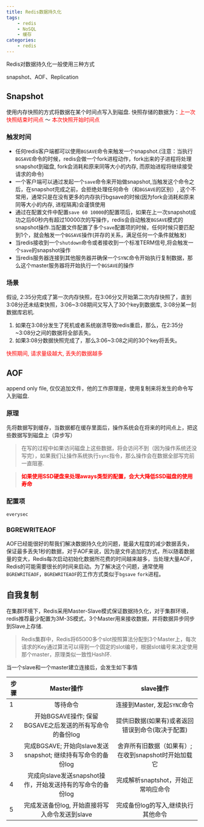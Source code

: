 ```yaml
---
title: Redis数据持久化
tags: 
    - redis
    - NoSQL
    - 缓存
categories:
    - redis
---
```

Redis对数据持久化一般使用三种方式

snapshot、AOF、Replication

## Snapshot 
使用内存快照的方式将数据在某个时间点写入到磁盘.
快照存储的数据为：<font color="red">上一次快照结束时间点</font> ～ <font color="red">本次快照开始时间点</font>

### 触发时间

* 任何redis客户端都可以使用`BGSAVE`命令来触发一个snapshot.(注意：当执行`BGSAVE`命令的时候，redis会做一个fork进程动作，fork出来的子进程将处理snapshot到磁盘, fork会消耗和原来同等大小的内存, 而原始进程将继续接受请求的命令)
* 一个客户端可以通过发起一个`save`命令来开始做snapshot,当触发这个命令之后，在snapshot完成之前，会拒绝处理任何命令（和`BGSAVE`的区别）, 这个不常用，通常只是在没有更多的内存执行bgsave的时候(因为fork会消耗和原来同等大小的内存, 进程隔离)会谨慎使用
* 通过在配置文件中配置`save 60 10000`的配置项后，如果在上一次snapshot成功之后60秒内有超过10000次的写操作，redis会自动触发`BGSAVE`模式的snapshot操作.当配置文件配置了多个`save`配置项的时候，任何时候只要匹配到1个，就会触发一个`BGSAVE`操作(并存的关系，满足任何一个条件就触发)
* 当redis接收到一个`shutdown`命令或者接收到一个标准TERM信号,将会触发一个`save`的snapshot操作
* 当redis服务器连接到其他服务器并确保一个`SYNC`命令开始执行复制数据，那么这个master服务器将开始执行一个`BGSAVE`的操作

### 场景

假设, 2:35分完成了第一次内存快照，在3:06分又开始第二次内存快照了，直到3:08分还未结束快照，3:06~3:08期间又写入了30个key到数据库, 3:08分某一刻数据库宕机.

1. 如果在3:08分发生了死机或者系统崩溃导致redis重启，那么，在2:35分~3:08分之间的数据将全部丢失。
2. 如果3:08分数据快照完成了，那么3:06~3:08之间的30个key将丢失。

<font color="red">快照期间, 请求量级越大, 丢失的数据越多</font>

## AOF

append only file, 仅仅追加文件，他的工作原理是，使用复制来将发生的命令写入到磁盘.

### 原理

先将数据写到缓存，当数据都在缓存里面后，操作系统会在将来的时间点上，把这些数据写到磁盘上（异步写）
>在写的过程中如果访问磁盘上这些数据，将会访问不到（因为操作系统还没写完），如果我们让操作系统执行`sync`指令，那么操作会在数据全部写完前一直阻塞.

><font color="red">**如果使用SSD硬盘来处理aways类型的配置，会大大降低SSD磁盘的使用寿命**</font>

### 配置项

`everysec`

### BGREWRITEAOF

AOF已经能很好的帮我们解决数据持久化的问题，能最大程度的减少数据丢失，保证最多丢失1秒的数据，对于AOF来说，因为是文件追加的方式，所以随着数据量的变大，Redis每次启动初始化数据所花费的时间越来越多，当处理大量AOF，Redis的可能需要很长的时间来启动。为了解决这个问题，通常使用`BGREWRITEAOF`，`BGREWRITEAOF`的工作方式类似于`bgsave` `fork`进程。

## 自我复制

在集群环境下，Redis采用Master-Slave模式保证数据持久化，对于集群环境，redis推荐最少配置为3M-3S模式，3个Master用来接收数据，并将数据异步同步到Slave上存储.
>Redis集群中，Redis将65000多个slot按照算法分配到3个Master上，每次请求的Key通过算法可以得到一个固定的slot编号，根据slot编号来决定使用那个master，原理类似一致性Hash环.

当一个slave和一个master建立连接后，会发生如下事情

| 步骤  |      Master操作    | slave操作  |
| ---- |:---------------:| :---------:|
| 1 | 等待命令 | 连接到Master, 发起`SYNC`命令 |
| 2 | 开始BGSAVE操作; 保留BGSAVE之后发送的所有写命令的备份log | 提供旧数据(如果有)或者返回错误到命令(取决于配置) |
| 3 | 完成BGSAVE; 开始向slave发送snapshot; 继续持有写命令的备份log | 舍弃所有旧数据（如果有）; 在收到snapshot时开始加载它 |
| 4 | 完成向slave发送snapshot操作，开始发送持有的写命令的备份log | 完成解析snaptshot，开始正常响应命令 |
| 5 | 完成发送备份log, 开始直接将写入命令发送到slave | 完成备份log的写入,继续执行其他命令 |








